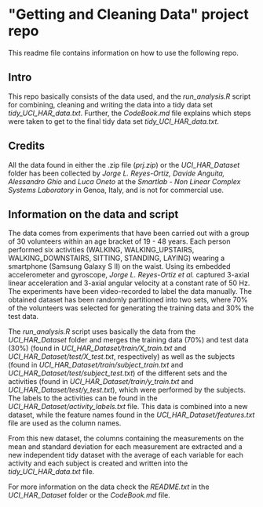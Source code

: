 # "Getting and Cleaning Data" project repo

This readme file contains information on how to use the following repo.

## Intro
This repo basically consists of the data used, and the _run_analysis.R_ script for combining, cleaning and writing the data into a tidy data set _tidy_UCI_HAR_data.txt_. Further, the _CodeBook.md_ file explains which steps were taken to get to the final tidy data set _tidy_UCI_HAR_data.txt_.

## Credits
All the data found in either the .zip file (_prj.zip_) or the _UCI_HAR_Dataset_ folder has been collected by _Jorge L. Reyes-Ortiz, Davide Anguita, Alessandro Ghio_ and _Luca Oneto_ at the _Smartlab - Non Linear Complex Systems Laboratory_ in Genoa, Italy, and is not for commercial use.

## Information on the data and script
The data comes from experiments that have been carried out with a group of 30 volunteers within an age bracket of 19 - 48 years. Each person performed six activities (WALKING, WALKING_UPSTAIRS, WALKING_DOWNSTAIRS, SITTING, STANDING, LAYING) wearing a smartphone (Samsung Galaxy S II) on the waist. Using its embedded accelerometer and gyroscope, _Jorge L. Reyes-Ortiz et al._ captured 3-axial linear acceleration and 3-axial angular velocity at a constant rate of 50 Hz. The experiments have been video-recorded to label the data manually. The obtained dataset has been randomly partitioned into two sets, where 70% of the volunteers was selected for generating the training data and 30% the test data.

The _run_analysis.R_ script uses basically the data from the _UCI_HAR_Dataset_ folder and merges the training data (70%) and test data (30%) (found in _UCI_HAR_Dataset/train/X_train.txt_ and _UCI_HAR_Dataset/test/X_test.txt_, respectively) as well as the subjects (found in _UCI_HAR_Dataset/train/subject_train.txt_ and _UCI_HAR_Dataset/test/subject_test.txt_) of the different sets and the activities (found in _UCI_HAR_Dataset/train/y_train.txt_ and _UCI_HAR_Dataset/test/y_test.txt_), which were performed by the subjects. The labels to the activities can be found in the _UCI_HAR_Dataset/activity_labels.txt_ file.
This data is combined into a new dataset, while the feature names found in the _UCI_HAR_Dataset/features.txt_ file are used as the column names.

From this new dataset, the columns containing the measurements on the mean and standard deviation for each measurement are extracted and a new independent tidy dataset with the average of each variable for each activity and each subject is created and written into the _tidy_UCI_HAR_data.txt_ file.

For more information on the data check the _README.txt_ in the _UCI_HAR_Dataset_ folder or the _CodeBook.md_ file.
